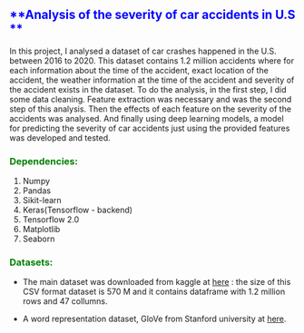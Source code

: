 ## <font color='blue'>**Analysis of the severity of car accidents in U.S **</font>
In this project, I analysed a dataset of  car crashes happened in the U.S. between 2016 to 2020. This dataset contains 1.2 million accidents where for each information about the time of the accident, exact location of the accident, the weather information at the time of the accident and severity of the accident exists in the dataset.
  To do the analysis, in the first step, I did some data cleaning. Feature extraction was necessary and was the second step of this analysis. Then the effects of each feature on the severity of the accidents was analysed. And finally using deep learning models, a model for predicting the severity of car accidents just using the provided features was developed and tested.
  
### <font color='green'>**Dependencies:**</font>
1. Numpy 
2. Pandas 
3. Sikit-learn
4. Keras(Tensorflow - backend)
5. Tensorflow 2.0
6. Matplotlib
7. Seaborn

### <font color='green'>**Datasets:**</font>
* The main dataset was downloaded from kaggle at [here](https://www.kaggle.com/sobhanmoosavi/us-accidents) : the size of this CSV format dataset is  570 M and it contains  dataframe with 1.2 million rows and 47 collumns.

* A word representation dataset, GloVe from Stanford university at [here](https://nlp.stanford.edu/projects/glove/).


